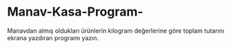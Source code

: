 # Manav-Kasa-Program-
 Manavdan almış oldukları ürünlerin kilogram değerlerine göre toplam tutarını ekrana yazdıran programı yazın.
